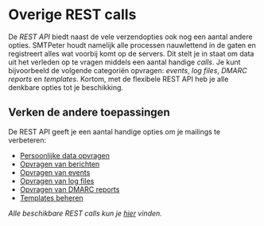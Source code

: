 # Overige REST calls

De *REST API* biedt naast de vele verzendopties ook nog een aantal andere opties.
SMTPeter houdt namelijk alle processen nauwlettend in de gaten en registreert 
alles wat voorbij komt op de servers. Dit stelt je in staat om data uit het verleden 
op te vragen middels een aantal handige *calls*. Je kunt bijvoorbeeld de volgende 
categoriën opvragen: *events*, *log files*, *DMARC reports* en *templates*. 
Kortom, met de flexibele REST API heb je alle denkbare opties tot je beschikking.

## Verken de andere toepassingen 

De REST API geeft je een aantal handige opties om je mailings te verbeteren:

* [Persoonlijke data opvragen](rest-datarequest)
* [Opvragen van berichten](rest-messages)
* [Opvragen van events](rest-events)
* [Opvragen van log files](rest-logfiles)
* [Opvragen van DMARC reports](rest-dmarc)
* [Templates beheren](rest-templates)

*Alle beschikbare REST calls kun je [hier](all-rest-calls "Alle beschikbare REST calls") vinden.*

